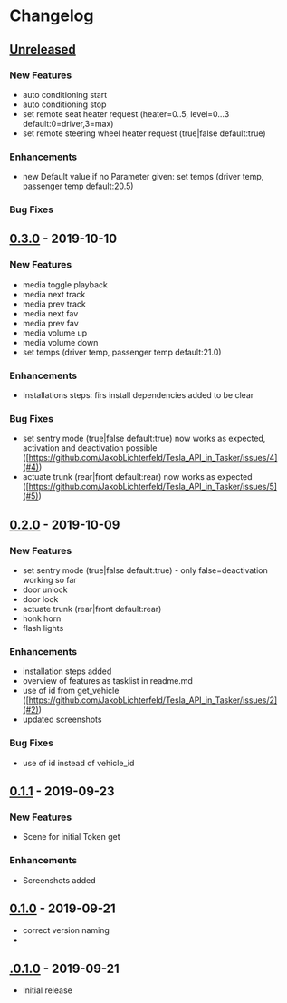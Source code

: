 # Changelog

## [Unreleased]

### New Features
- auto conditioning start
- auto conditioning stop
- set remote seat heater request (heater=0..5,  level=0...3 default:0=driver,3=max)
- set remote steering wheel heater request (true|false default:true)

### Enhancements
- new Default value if no Parameter given: set temps (driver temp, passenger temp default:20.5)
  
### Bug Fixes

## [0.3.0] - 2019-10-10
### New Features
- media toggle playback
- media next track
- media prev track
- media next fav
- media prev fav
- media volume up
- media volume down
- set temps (driver temp, passenger temp default:21.0)
   
### Enhancements
- Installations steps: firs install dependencies added to be clear
  
### Bug Fixes
- set sentry mode (true|false default:true) now works as expected, activation and deactivation possible ([https://github.com/JakobLichterfeld/Tesla_API_in_Tasker/issues/4](#4))
- actuate trunk (rear|front default:rear) now works as expected ([https://github.com/JakobLichterfeld/Tesla_API_in_Tasker/issues/5](#5))
  
## [0.2.0] - 2019-10-09
### New Features
- set sentry mode (true|false default:true) - only false=deactivation working so far
- door unlock
- door lock
- actuate trunk (rear|front default:rear)
- honk horn
- flash lights
  
### Enhancements
- installation steps added
- overview of features as tasklist in readme.md
- use of id from get_vehicle ([https://github.com/JakobLichterfeld/Tesla_API_in_Tasker/issues/2](#2))
- updated screenshots
  
### Bug Fixes
- use of id instead of vehicle_id

## [0.1.1] - 2019-09-23

### New Features
- Scene for initial Token get

### Enhancements
- Screenshots added

## [0.1.0] - 2019-09-21
- correct version naming
- 
## [.0.1.0] - 2019-09-21
- Initial release

[unreleased]: https://github.com/JakobLichterfeld/Tesla_API_in_Tasker/compare/v0.3.0...HEAD
[0.3.0]: https://github.com/JakobLichterfeld/Tesla_API_in_Tasker/compare/v0.2.0...v0.3.0
[0.2.0]: https://github.com/JakobLichterfeld/Tesla_API_in_Tasker/compare/v0.1.1...v0.2.0
[0.1.1]: https://github.com/JakobLichterfeld/Tesla_API_in_Tasker/compare/v0.1.0...v0.1.1
[0.1.0]: https://github.com/JakobLichterfeld/Tesla_API_in_Tasker/compare/v.0.1.0...v0.1.0
[.0.1.0]: https://github.com/JakobLichterfeld/Tesla_API_in_Tasker/compare/acb22ada4...v.0.1.0
